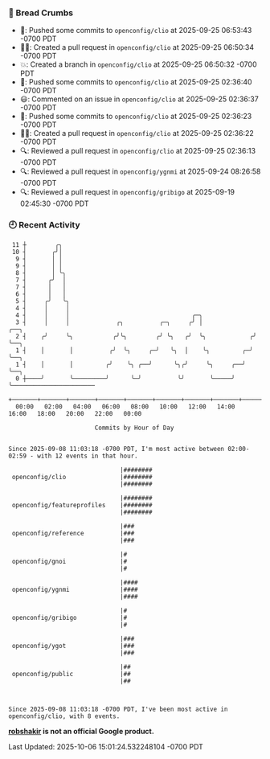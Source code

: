### 🍞 Bread Crumbs

 * 🚢: Pushed some commits to `openconfig/clio` at 2025-09-25 06:53:43 -0700 PDT
 * ✍🏼: Created a pull request in `openconfig/clio` at 2025-09-25 06:50:34 -0700 PDT
 * 💥: Created a branch in `openconfig/clio` at 2025-09-25 06:50:32 -0700 PDT
 * 🚢: Pushed some commits to `openconfig/clio` at 2025-09-25 02:36:40 -0700 PDT
 * 😃: Commented on an issue in `openconfig/clio` at 2025-09-25 02:36:37 -0700 PDT
 * 🚢: Pushed some commits to `openconfig/clio` at 2025-09-25 02:36:23 -0700 PDT
 * ✍🏼: Created a pull request in `openconfig/clio` at 2025-09-25 02:36:22 -0700 PDT
 * 🔍: Reviewed a pull request in  `openconfig/clio` at 2025-09-25 02:36:13 -0700 PDT
 * 🔍: Reviewed a pull request in  `openconfig/ygnmi` at 2025-09-24 08:26:58 -0700 PDT
 * 🔍: Reviewed a pull request in  `openconfig/gribigo` at 2025-09-19 02:45:30 -0700 PDT

### 🕘 Recent Activity
```
 11 ┼        ╭╮
 10 ┤       ╭╯│
  9 ┤       │ │
  9 ┤       │ │
  8 ┤       │ ╰╮
  7 ┤      ╭╯  │
  7 ┤      │   │
  6 ┤      │   │
  5 ┤     ╭╯   ╰╮
  4 ┤     │     │
  4 ┤     │     │                                  ╭─╮
  3 ┤     │     │             ╭╮          ╭─╮     ╭╯ │              ╭──╮
  2 ┤    ╭╯     ╰╮           ╭╯╰╮        ╭╯ ╰╮   ╭╯  ╰╮            ╭╯  ╰──╮
  1 ┤    │       │          ╭╯  ╰╮     ╭─╯   ╰╮  │    ╰╮         ╭─╯      ╰──╮
  1 ┤    │       │         ╭╯    ╰╮ ╭──╯      ╰╮╭╯     ╰╮     ╭──╯           ╰──╮
  0 ┼────╯       ╰─────────╯      ╰─╯          ╰╯       ╰─────╯                 ╰───────────────────────
    +───────+───────+───────+───────+───────+───────+───────+───────+───────+───────+───────+───────+────
  00:00   02:00   04:00   06:00   08:00   10:00   12:00   14:00   16:00   18:00   20:00   22:00   00:00   

						Commits by Hour of Day


Since 2025-09-08 11:03:18 -0700 PDT, I'm most active between 02:00-02:59 - with 12 events in that hour.

```



```
                               |########
 openconfig/clio               |########
                               |########

                               |########
 openconfig/featureprofiles    |########
                               |########

                               |###
 openconfig/reference          |###
                               |###

                               |#
 openconfig/gnoi               |#
                               |#

                               |####
 openconfig/ygnmi              |####
                               |####

                               |#
 openconfig/gribigo            |#
                               |#

                               |###
 openconfig/ygot               |###
                               |###

                               |##
 openconfig/public             |##
                               |##



Since 2025-09-08 11:03:18 -0700 PDT, I've been most active in openconfig/clio, with 8 events.

```
**[robshakir](mailto:robjs@google.com) is not an official Google product.**  


Last Updated: 2025-10-06 15:01:24.532248104 -0700 PDT
